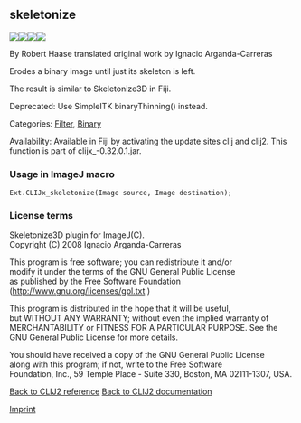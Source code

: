 ## skeletonize
<img src="images/mini_empty_logo.png"/><img src="images/mini_empty_logo.png"/><img src="images/mini_clijx_logo.png"/><img src="images/mini_empty_logo.png"/>

By Robert Haase translated original work by Ignacio Arganda-Carreras

Erodes a binary image until just its skeleton is left. 

The result is similar to Skeletonize3D in Fiji.

Deprecated: Use SimpleITK binaryThinning() instead.

Categories: [Filter](https://clij.github.io/clij2-docs/reference__filter), [Binary](https://clij.github.io/clij2-docs/reference__binary)

Availability: Available in Fiji by activating the update sites clij and clij2.
This function is part of clijx_-0.32.0.1.jar.

### Usage in ImageJ macro
```
Ext.CLIJx_skeletonize(Image source, Image destination);
```




### License terms
  
 Skeletonize3D plugin for ImageJ(C).  
 Copyright (C) 2008 Ignacio Arganda-Carreras   
   
 This program is free software; you can redistribute it and/or  
 modify it under the terms of the GNU General Public License  
 as published by the Free Software Foundation (http://www.gnu.org/licenses/gpl.txt )  
  
 This program is distributed in the hope that it will be useful,  
 but WITHOUT ANY WARRANTY; without even the implied warranty of  
 MERCHANTABILITY or FITNESS FOR A PARTICULAR PURPOSE.  See the  
 GNU General Public License for more details.  
   
 You should have received a copy of the GNU General Public License  
 along with this program; if not, write to the Free Software  
 Foundation, Inc., 59 Temple Place - Suite 330, Boston, MA  02111-1307, USA.  
   


[Back to CLIJ2 reference](https://clij.github.io/clij2-docs/reference)
[Back to CLIJ2 documentation](https://clij.github.io/clij2-docs)

[Imprint](https://clij.github.io/imprint)
